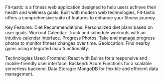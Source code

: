 Fit-tastic is a fitness web application designed to help users achieve their health and wellness goals. Built with modern web technologies, Fit-tastic offers a comprehensive suite of features to enhance your fitness journey.

Key Features:
Diet Recommendations: Personalized diet plans based on user goals.
Workout Calendar: Track and schedule workouts with an intuitive calendar interface.
Progress Photos: Take and manage progress photos to monitor fitness changes over time.
Geolocation: Find nearby gyms using integrated map functionality.

Technologies Used:
Frontend: React with Bulma for a responsive and mobile-friendly user interface.
Backend: Azure Functions for a scalable serverless backend.
Data Storage: MongoDB for flexible and efficient data management.
